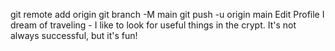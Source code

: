 git remote add origin 
git branch -M main
git push -u origin main
Edit Profile
I dream of traveling - I like to look for useful things in the crypt. It's not always successful, but it's fun!
